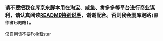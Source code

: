 ### 请不要把我仓库京东脚本用在淘宝、咸鱼、拼多多等平台进行商业谋利，请认真阅读[README特别说明](https://github.com/XXXXXXXXXX/jd_docker/blob/master/README.md#特别说明)，谢谢配合。否则我会删库跑路`(原作者已跑路)`。
仅自用请不要Folk和star
